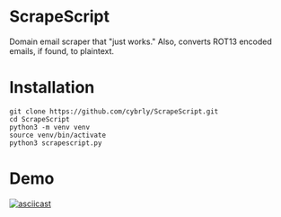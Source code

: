 # ScrapeScript

Domain email scraper that "just works." Also, converts ROT13 encoded emails, if found, to plaintext.

# Installation

```
git clone https://github.com/cybrly/ScrapeScript.git
cd ScrapeScript
python3 -m venv venv
source venv/bin/activate
python3 scrapescript.py
```

# Demo


[![asciicast](https://asciinema.org/a/590597.svg)](https://asciinema.org/a/590597)
